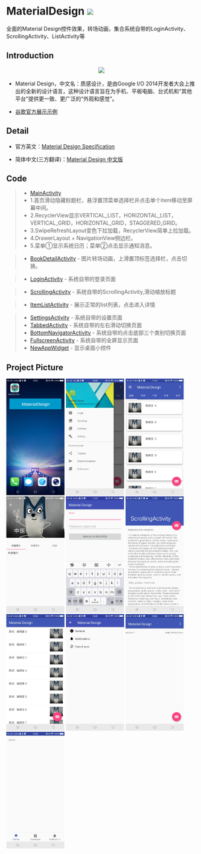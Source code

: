 # MaterialDesign <img width="50" height=“50” src="https://github.com/youlookwhat/MaterialDesign/blob/master/file/other.gif"></img>
全面的Material Design控件效果，转场动画，集合系统自带的LoginActivity、ScrollingActivity、ListActivity等


## Introduction
<div align=center><img width="350" height=“150” src="https://github.com/youlookwhat/MaterialDesign/blob/master/file/intorduction_02.png"/></div>

 - Material Design，中文名：质感设计，是由Google I/O 2014开发者大会上推出的全新的设计语言，这种设计语言旨在为手机、平板电脑、台式机和“其他平台”提供更一致、更广泛的“外观和感觉”。
 
 - [谷歌官方展示示例](http://v.youku.com/v_show/id_XNzMxNzUyNzQ0.html?beta&#paction)



## Detail
 - 官方英文：[Material Design Specification](https://material.google.com/#)

 - 简体中文(三方翻译)：[Material Design 中文版](http://wiki.jikexueyuan.com/project/material-design/)


## Code
> - [MainActivity][1]
 > - 1.首页滑动隐藏标题栏，悬浮置顶菜单选择栏并点击单个item移动至屏幕中间。
 > - 2.RecyclerView显示VERTICAL_LIST，HORIZONTAL_LIST，VERTICAL_GRID，HORIZONTAL_GRID，STAGGERED_GRID。
 > - 3.SwipeRefreshLayout变色下拉加载，RecyclerView简单上拉加载。
 > - 4.DrawerLayout + NavigationView侧边栏。
 > - 5.菜单①显示系统日历；菜单②点击显示通知消息。

> - [BookDetailActivity][2] - 图片转场动画，上滑置顶标签选择栏，点击切换。

> - [LoginActivity][3] - 系统自带的登录页面

> - [ScrollingActivity][4] - 系统自带的ScrollingActivity,滑动缩放标题

> - [ItemListActivity][5] - 展示正常的list列表，点击进入详情

> - [SettingsActivity][6] - 系统自带的设置页面
> - [TabbedActivity][7] - 系统自带的左右滑动切换页面
> - [BottomNavigatorActivity][8] - 系统自带的点击底部三个类别切换页面
> - [FullscreenActivity][9] - 系统自带的全屏显示页面
> - [NewAppWidget][10] - 显示桌面小控件


## Project Picture

<img width="154" height=“274” src="https://github.com/youlookwhat/MaterialDesign/blob/master/file/view_widget.jpg"></img>
<img width="154" height=“274” src="https://github.com/youlookwhat/MaterialDesign/blob/master/file/view_menu.jpg"></img>
<img width="154" height=“274” src="https://github.com/youlookwhat/MaterialDesign/blob/master/file/view_main.jpg"></img>
<img width="154" height=“274” src="https://github.com/youlookwhat/MaterialDesign/blob/master/file/view_detail.jpg"></img>
<img width="154" height=“274” src="https://github.com/youlookwhat/MaterialDesign/blob/master/file/view_login.jpg"></img>
<img width="154" height=“274” src="https://github.com/youlookwhat/MaterialDesign/blob/master/file/view_scrolling.jpg"></img>
<img width="154" height=“274” src="https://github.com/youlookwhat/MaterialDesign/blob/master/file/view_listview.jpg"></img>
<img width="154" height=“274” src="https://github.com/youlookwhat/MaterialDesign/blob/master/file/view_setting.jpg"></img>
<img width="154" height=“274” src="https://github.com/youlookwhat/MaterialDesign/blob/master/file/view_tabbale.jpg"></img>
<img width="154" height=“274” src="https://github.com/youlookwhat/MaterialDesign/blob/master/file/view_bottom.jpg"></img>
<!--<img width="154" height=“274” src="https://github.com/youlookwhat/MaterialDesign/blob/master/file/view_full.jpg"></img>-->


[1]:https://github.com/youlookwhat/MaterialDesign/blob/master/app/src/main/java/com/example/jingbin/materialdesign/MainActivity.java
[2]:https://github.com/youlookwhat/MaterialDesign/blob/master/app/src/main/java/com/example/jingbin/materialdesign/detail/BookDetailActivity.java
[3]:https://github.com/youlookwhat/MaterialDesign/blob/master/app/src/main/java/com/example/jingbin/materialdesign/activity/LoginActivity.java
[4]:https://github.com/youlookwhat/MaterialDesign/blob/master/app/src/main/java/com/example/jingbin/materialdesign/activity/ScrollingActivity.java
[5]:https://github.com/youlookwhat/MaterialDesign/blob/master/app/src/main/java/com/example/jingbin/materialdesign/list/ItemListActivity.java
[6]:https://github.com/youlookwhat/MaterialDesign/blob/master/app/src/main/java/com/example/jingbin/materialdesign/activity/SettingsActivity.java
[7]:https://github.com/youlookwhat/MaterialDesign/blob/master/app/src/main/java/com/example/jingbin/materialdesign/activity/TabbedActivity.java
[8]:https://github.com/youlookwhat/MaterialDesign/blob/master/app/src/main/java/com/example/jingbin/materialdesign/activity/BottomNavigatorActivity.java
[9]:https://github.com/youlookwhat/MaterialDesign/blob/master/app/src/main/java/com/example/jingbin/materialdesign/activity/FullscreenActivity.java
[10]:https://github.com/youlookwhat/MaterialDesign/blob/master/app/src/main/java/com/example/jingbin/materialdesign/widget/NewAppWidget.java